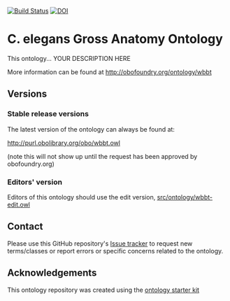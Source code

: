[![Build Status](https://travis-ci.org/obophenotype/c-elegans-gross-anatomy-ontology.svg?branch=master)](https://travis-ci.org/obophenotype/c-elegans-gross-anatomy-ontology)
[![DOI](https://zenodo.org/badge/13996/obophenotype/c-elegans-gross-anatomy-ontology.svg)](https://zenodo.org/badge/latestdoi/13996/obophenotype/c-elegans-gross-anatomy-ontology)

# C. elegans Gross Anatomy Ontology

This ontology... YOUR DESCRIPTION HERE

More information can be found at http://obofoundry.org/ontology/wbbt

## Versions

### Stable release versions

The latest version of the ontology can always be found at:

http://purl.obolibrary.org/obo/wbbt.owl

(note this will not show up until the request has been approved by obofoundry.org)

### Editors' version

Editors of this ontology should use the edit version, [src/ontology/wbbt-edit.owl](src/ontology/wbbt-edit.owl)

## Contact

Please use this GitHub repository's [Issue tracker](https://github.com/obophenotype/c-elegans-gross-anatomy-ontology/issues) to request new terms/classes or report errors or specific concerns related to the ontology.

## Acknowledgements

This ontology repository was created using the [ontology starter kit](https://github.com/INCATools/ontology-starter-kit)